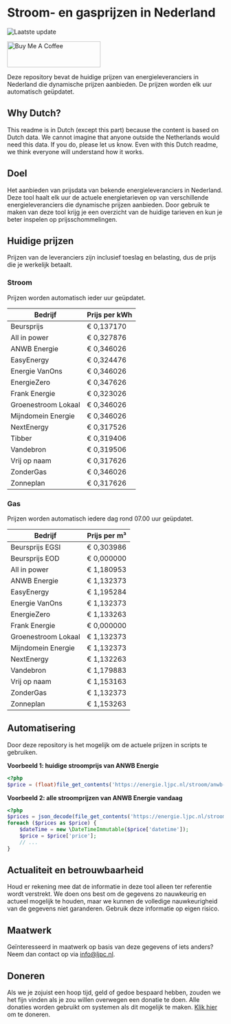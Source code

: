 # Stroom- en gasprijzen in Nederland

![Laatste update](https://img.shields.io/badge/laatste%20update-2024--05--06%2019%3A00%20CET-brightgreen)

<a href="https://www.buymeacoffee.com/Lars-" target="_blank"><img src="https://cdn.buymeacoffee.com/buttons/v2/default-orange.png" alt="Buy Me A Coffee" height="60" style="height: 60px !important;width: 217px !important;" ></a>

Deze repository bevat de huidige prijzen van energieleveranciers in Nederland die dynamische prijzen aanbieden. De prijzen worden elk uur automatisch geüpdatet.

## Why Dutch?

This readme is in Dutch (except this part) because the content is based on Dutch data. We cannot imagine that anyone outside the Netherlands would need this data. If you do, please let us know. Even with this Dutch readme, we think
everyone will understand how it works.

## Doel

Het aanbieden van prijsdata van bekende energieleveranciers in Nederland. Deze tool haalt elk uur de actuele energietarieven op van verschillende energieleveranciers die dynamische prijzen aanbieden. Door gebruik te maken van deze tool
krijg je een overzicht van de huidige tarieven en kun je beter inspelen op prijsschommelingen.

## Huidige prijzen

Prijzen van de leveranciers zijn inclusief toeslag en belasting, dus de prijs die je werkelijk betaalt.

### Stroom

Prijzen worden automatisch ieder uur geüpdatet.

 Bedrijf | Prijs per kWh 
---------|---------------
Beursprijs | € 0,137170
All in power | € 0,327876
ANWB Energie | € 0,346026
EasyEnergy | € 0,324476
Energie VanOns | € 0,346026
EnergieZero | € 0,347626
Frank Energie | € 0,323026
Groenestroom Lokaal | € 0,346026
Mijndomein Energie | € 0,346026
NextEnergy | € 0,317526
Tibber | € 0,319406
Vandebron | € 0,319506
Vrij op naam | € 0,317626
ZonderGas | € 0,346026
Zonneplan | € 0,317626


### Gas

Prijzen worden automatisch iedere dag rond 07.00 uur geüpdatet.

 Bedrijf | Prijs per m³ 
---------|--------------
Beursprijs EGSI | € 0,303986
Beursprijs EOD | € 0,000000
All in power | € 1,180953
ANWB Energie | € 1,132373
EasyEnergy | € 1,195284
Energie VanOns | € 1,132373
EnergieZero | € 1,133263
Frank Energie | € 0,000000
Groenestroom Lokaal | € 1,132373
Mijndomein Energie | € 1,132373
NextEnergy | € 1,132263
Vandebron | € 1,179883
Vrij op naam | € 1,153163
ZonderGas | € 1,132373
Zonneplan | € 1,153263


## Automatisering

Door deze repository is het mogelijk om de actuele prijzen in scripts te gebruiken.

**Voorbeeld 1: huidige stroomprijs van ANWB Energie**

```php
<?php
$price = (float)file_get_contents('https://energie.ljpc.nl/stroom/anwb-energie-nu.txt');

```

**Voorbeeld 2: alle stroomprijzen van ANWB Energie vandaag**

```php
<?php
$prices = json_decode(file_get_contents('https://energie.ljpc.nl/stroom/all-in-power-vandaag.json'),true);
foreach ($prices as $price) {
    $dateTime = new \DateTimeImmutable($price['datetime']);
    $price = $price['price'];
    // ...
}
```

## Actualiteit en betrouwbaarheid

Houd er rekening mee dat de informatie in deze tool alleen ter referentie wordt verstrekt. We doen ons best om de gegevens zo nauwkeurig en actueel mogelijk te houden, maar we kunnen de volledige nauwkeurigheid van de gegevens niet
garanderen. Gebruik deze informatie op eigen risico.

## Maatwerk

Geïnteresseerd in maatwerk op basis van deze gegevens of iets anders? Neem dan contact op
via [info@ljpc.nl](mailto:info@ljpc.nl?subject=Energie%20prijzen).

## Doneren

Als we je zojuist een hoop tijd, geld of gedoe bespaard hebben, zouden we het fijn vinden als je zou willen overwegen een
donatie te doen. Alle donaties worden gebruikt om systemen als dit mogelijk te
maken. [Klik hier](https://www.buymeacoffee.com/Lars-) om te doneren.
